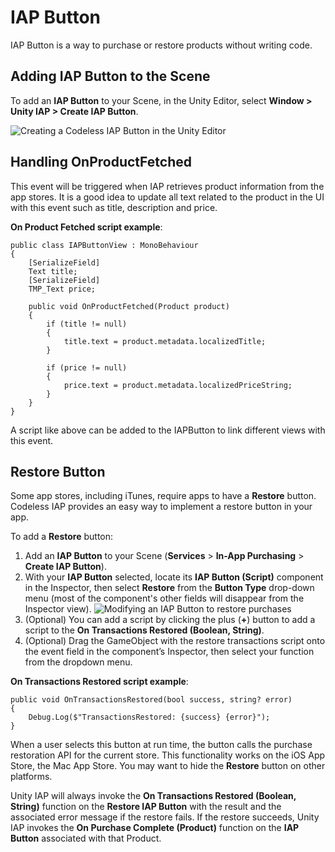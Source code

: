 # IAP Button

IAP Button is a way to purchase or restore products without writing code.

## Adding IAP Button to the Scene

To add an __IAP Button__ to your Scene, in the Unity Editor, select __Window &gt; Unity IAP &gt; Create IAP Button__.

![Creating a Codeless **IAP Button** in the Unity Editor](images/CreateButton.png)

## Handling OnProductFetched
This event will be triggered when IAP retrieves product information from the app stores. It is a good idea to update all text related to the product in the UI with this event such as title, description and price.

**On Product Fetched script example**:
```
public class IAPButtonView : MonoBehaviour
{
    [SerializeField]
    Text title;
    [SerializeField]
    TMP_Text price;

    public void OnProductFetched(Product product)
    {
        if (title != null)
        {
            title.text = product.metadata.localizedTitle;
        }

        if (price != null)
        {
            price.text = product.metadata.localizedPriceString;
        }
    }
}
```

A script like above can be added to the IAPButton to link different views with this event.

## Restore Button
Some app stores, including iTunes, require apps to have a __Restore__ button. Codeless IAP provides an easy way to implement a restore button in your app.

To add a __Restore__ button:

1. Add an __IAP Button__ to your Scene (**Services** &gt; **In-App Purchasing** &gt; **Create IAP Button**).
2. With your __IAP Button__ selected, locate its **IAP Button (Script)** component in the Inspector, then select **Restore** from the **Button Type** drop-down menu (most of the component's other fields will disappear from the Inspector view).
   ![Modifying an IAP Button to restore purchases](images/CodelessIAPButtonRestoreButton.png)
3. (Optional) You can add a script by clicking the plus (**+**) button to add a script to the **On Transactions Restored (Boolean, String)**.
4. (Optional) Drag the GameObject with the restore transactions script onto the event field in the component’s Inspector, then select your function from the dropdown menu.

**On Transactions Restored script example**:

```
public void OnTransactionsRestored(bool success, string? error)
{
    Debug.Log($"TransactionsRestored: {success} {error}");
}
```

When a user selects this button at run time, the button calls the purchase restoration API for the current store. This functionality works on the iOS App Store, the Mac App Store. You may want to hide the __Restore__ button on other platforms.

Unity IAP will always invoke the __On Transactions Restored (Boolean, String)__ function on the __Restore IAP Button__  with the result and the associated error message if the restore fails.
If the restore succeeds, Unity IAP invokes the __On Purchase Complete (Product)__ function on the __IAP Button__ associated with that Product.
